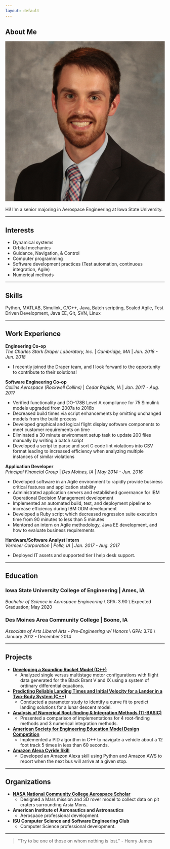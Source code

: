 ```yaml
---
layout: default
---
```


## About Me

<img class="profile-picture" src="headshot.jpg">

Hi! I'm a senior majoring in Aerospace Engineering at Iowa State University.

---

## Interests

* Dynamical systems
* Orbital mechanics
* Guidance, Navigation, & Control
* Computer programming
* Software development practices (Test automation, continuous integration, Agile)
* Numerical methods

---

## Skills
Python, MATLAB, Simulink, C/C++, Java, Batch scripting,
Scaled Agile, Test Driven Development, Java EE, Git, SVN, Linux

---

## Work Experience

**Engineering Co-op**  
*The Charles Stark Draper Laboratory, Inc.* | *Cambridge, MA* | *Jan. 2018 - Jun. 2018*
* I recently joined the Draper team, and I look forward to the opportunity to
contribute to their solutions!  

**Software Engineering Co-op**  
*Collins Aerospace (Rockwell Collins)* | *Cedar Rapids, IA* | *Jan. 2017 - Aug. 2017*
* Verified functionality and DO-178B Level A compliance for 75 Simulink models
upgraded from 2007a to 2016b
* Decreased build times via script enhancements by omitting unchanged models
from the build process
* Developed graphical and logical flight display software components to meet
customer requirements on time
* Eliminated a 30 minute environment setup task to update 200 files manually by
writing a batch script
* Developed a script to parse and sort C code lint violations into CSV format
leading to increased efficiency when analyzing multiple instances of similar
violations


**Application Developer**  
*Principal Financial Group* | *Des Moines, IA* | *May 2014 - Jun. 2016*
* Developed software in an Agile environment to rapidly provide business
critical features and application stability
* Administrated application servers and established governance for IBM
Operational Decision Management development
* Implemented an automated build, test, and deployment pipeline to increase
efficiency during IBM ODM development
* Developed a Ruby script which decreased regression suite execution time from
90 minutes to less than 5 minutes
* Mentored an intern on Agile methodology, Java EE development, and how to
evaluate business requirements  


**Hardware/Software Analyst Intern**  
*Vermeer Corporation* | *Pella, IA* | *Jan. 2017 - Aug. 2017*
* Deployed IT assets and supported tier I help desk support.  

---

## Education

### Iowa State University College of Engineering | Ames, IA
*Bachelor of Science in Aerospace Engineering* \\
GPA: 3.90 \\
Expected Graduation; May 2020

### Des Moines Area Community College | Boone, IA
*Associate of Arts Liberal Arts - Pre-Engineering w/ Honors* \\
GPA: 3.76 \\
January 2012 - December 2014

---

## Projects

* [**Developing a Sounding Rocket Model (C++)**](../MAT227)
    * Analyzed single versus multistage motor configurations with flight data
    generated for the Black Brant V and IX using a system of ordinary
    differential equations.
* [**Predicting Reliable Landing Times and Initial Velocity for a Lander in a Two-Body System (C++)**](https://github.com/carldevries/cis161-honors)
    * Conducted a parameter study to identify a curve fit to predict landing
    solutions for a lunar descent model.
* [**Analysis of Numerical Root-finding & Integration Methods (TI-BASIC)**](https://github.com/carldevries/mat217-honors)
    * Presented a comparison of implementations for 4 root-finding methods and
    3 numerical integration methods.
* [**American Society for Engineering Education Model Design Competition**](../ASEETYC)
    * Implemented a PID algorithm in C++ to navigate a vehicle about a 12 foot
    track 5 times in less than 60 seconds.
* [**Amazon Alexa Cyride Skill**](https://github.com/carldevries/cyride-alexa)
    * Developed an Amazon Alexa skill using Python and Amazon AWS to report
    when the next bus will arrive at a given stop.

---

## Organizations

* [**NASA National Community College Aerospace Scholar**](../NCAS)
    * Designed a Mars mission and 3D rover model to collect data on pit craters
    surrounding Arsia Mons.  
* **American Institute of Aeronautics and Astronautics**
    * Aerospace professional development.  
* **ISU Computer Science and Software Engineering Club**
    * Computer Science professional development.  

---

> "Try to be one of those on whom nothing is lost." - Henry James